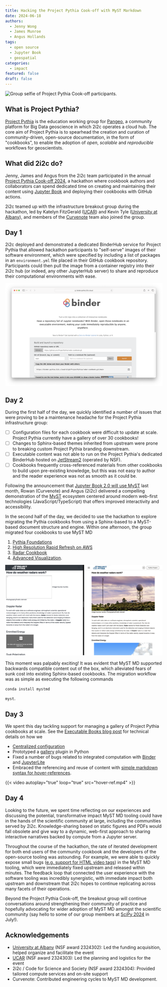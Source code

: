 ```yaml
---
title: Hacking the Project Pythia Cook-off with MyST Markdown
date: 2024-06-18
authors:
  - Jenny Wong
  - James Munroe
  - Angus Hollands
tags:
  - open source
  - Jupyter Book
  - geospatial
categories:
  - impact
featured: false
draft: false
---
```


![Group selfie of Project Pythia Cook-off participants.](./cover-featured.png "Photo courtesy of Dr Debanjana Das")

## What is Project Pythia?

[Project Pythia](https://projectpythia.org/) is the education working group for [Pangeo](https://pangeo.io/index.html), a community platform for Big Data geoscience in which 2i2c operates a cloud hub. The core aim of Project Pythia is to spearhead the creation and curation of community-driven, open-source documentation, in the form of "cookbooks", to enable the adoption of *open*, *scalable* and *reproducible* workflows for geoscientists.

## What did 2i2c do?

Jenny, James and Angus from the 2i2c team participated in the annual [Project Pythia Cook-off 2024](https://projectpythia.org/pythia-cookoff-2024/), a hackathon where cookbook authors and collaborators can spend dedicated time on creating and maintaining their content using [Jupyter Book](https://jupyterbook.org/en/stable/intro.html) and deploying their cookbooks with GitHub actions.

2i2c teamed up with the infrastructure breakout group during the hackathon, led by Katelyn FitzGerald ([UCAR](../../collaborators/pythia/)) and Kevin Tyle ([University at Albany](../../collaborators/pythia/)), and members of the [Curvenote](../../collaborators/curvenote/) team also joined the group.

## Day 1

2i2c deployed and demonstrated a dedicated BinderHub service for Project Pythia that allowed hackathon participants to "self-serve" images of their software environment, which were specified by including a list of packages in an `environment.yml` file placed in their GitHub cookbook repository. Participants could then pull the image from a container registry into their 2i2c hub (or indeed, any other JupyterHub server) to share and reproduce their computational environments with ease.

![Screenshot of Project Pythia BinderHub service](binder.png)



## Day 2

During the first half of the day, we quickly identified a number of issues that were proving to be a maintenance headache for the Project Pythia infrastructure group:

- [ ] Configuration files for each cookbook were difficult to update at scale. Project Pythia currently have a gallery of over 30 cookbooks!
- [ ] Changes to Sphinx-based themes inherited from upstream were prone to breaking custom Project Pythia branding downstream.
- [ ] Executable content was not able to run on the Project Pythia's dedicated BinderHub hosted on [JetStream2](https://jetstream-cloud.org/index.html) (operated by NSF).
- [ ] Cookbooks frequently cross-referenced materials from other cookbooks to build upon pre-existing knowledge, but this was not easy to author and the reader experience was not as smooth as it could be.

Following the announcement that [Jupyter Book 2.0 will use MyST](../myst-jupyter-book/index) last month, Rowan (Curvenote) and Angus (2i2c) delivered a compelling demonstration of the [MyST](https://mystmd.org/) ecosystem centered around modern web-first technologies (JavaScript/TypeScript) that offers improved interactivity and accessibility.

In the second half of the day, we decided to use the hackathon to explore migrating the Pythia cookbooks from using a Sphinx-based to a MyST-based document structure and engine. Within one afternoon, the group migrated four cookbooks to use MyST MD

1. [Pythia Foundations](https://projectpythia-mystmd.github.io/pythia-foundations/)
1. [High Resolution Rapid Refresh on AWS](https://projectpythia-mystmd.github.io/HRRR-AWS-cookbook/)
1. [Radar Cookbook](https://projectpythia-mystmd.github.io/radar-cookbook/)
1. [Advanced Visualization](https://projectpythia-mystmd.github.io/advanced-viz-cookbook/).

![Screenshot of a side by side comparison of the Sphinx (left) and MyST (right) based cookbook.](side-by-side.png)

This moment was palpably exciting! It was evident that MyST MD supported backwards compatible content out of the box, which alleviated fears of sunk cost into existing Sphinx-based cookbooks. The migration workflow was as simple as executing the following commands

`conda install mystmd`

`myst`.

## Day 3

We spent this day tackling support for managing a gallery of Project Pythia cookbooks at scale. See the [Executable Books blog post](https://executablebooks.org/en/latest/blog/2024-06-14-project-pythia-mystmd/) for technical details on how we

- [Centralized configuration](https://github.com/projectpythia-mystmd/pythia-config)
- Prototyped a [gallery](https://projectpythia-mystmd.github.io/) plugin in Python
- Fixed a number of bugs related to integrated computation with [Binder](https://mystmd.org/guide/integrating-jupyter#connecting-to-a-binder) and [JupyterLite](https://mystmd.org/guide/integrating-jupyter#jupyterlite)
- Embraced the referencing and reuse of content with [simple markdown syntax for hover-references](https://mystmd.org/guide/external-references#tbl-syntax-xref).

{{< video autoplay="true" loop="true" src="hover-ref.mp4" >}}

## Day 4

Looking to the future, we spent time reflecting on our experiences and discussing the potential, transformative impact MyST MD tooling could have in the hands of the scientific community at large, including the communities served by 2i2c. Knowledge-sharing based on static figures and PDFs would fall obsolete and give way to a dynamic, web-first approach to sharing interactive narratives backed by compute from a Jupyter server.

Throughout the course of the hackathon, the rate of iterated development for both end users of the community cookbook and the developers of the open-source tooling was astounding. For example, we were able to quickly expose small bugs ([e.g. support for HTML video tags](https://github.com/executablebooks/mystmd/issues/1297)) in the MyST MD tooling, which were immediately fixed upstream and released within minutes. The feedback loop that connected the user experience with the software tooling was incredibly synergistic, with immediate impact both upstream and downstream that 2i2c hopes to continue replicating across many facets of their operations.

Beyond the Project Pythia Cook-off, the breakout group will continue conversations around strengthening their community of practice and hopefully advocating for wider adoption of MyST MD amongst the scientific community (say hello to some of our group members at [SciPy 2024](https://www.scipy2024.scipy.org/) in July!).

## Acknowledgements

- [University at Albany](../../collaborators/pythia/) (NSF award 2324302): Led the funding acquisition, helped organize and facilitate the event
- [UCAR](../../collaborators/pythia/) (NSF award 2324303): Led the planning and logistics for the event
- 2i2c / Code for Science and Society (NSF award 2324304): Provided tailored compute services and on-site support
- Curvenote: Contributed engineering cycles to MyST MD development.
